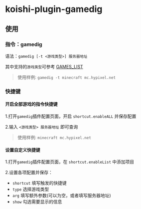 # koishi-plugin-gamedig

## 使用

### 指令：gamedig

语法：`gamedig [-t <游戏类型>] 服务器地址`

其中支持的`游戏类型`可参考 [GAMES_LIST](https://github.com/gamedig/node-gamedig/blob/master/GAMES_LIST.md#Supported)

> 使用样例: `gamedig -t minecraft mc.hypixel.net`

### 快捷键

#### 开启全部游戏的指令快捷键

1.打开`gamedig`插件配置页面，开启 `shortcut.enableALL` 并保存配置

2.输入 `<游戏类型> 服务器地址` 即可查询

> 使用样例: `minecraft mc.hypixel.net`

#### 设置自定义快捷键

1.打开`gamedig`插件配置页面，在 `shortcut.enableList` 中添加项目

2.设置各项配置并保存：
- `shortcut` 填写触发的快捷键
- `type` 选择游戏类型
- `arg` 填写额外参数(可以为空，或者填写服务器地址)
- `show` 勾选需要显示的信息

